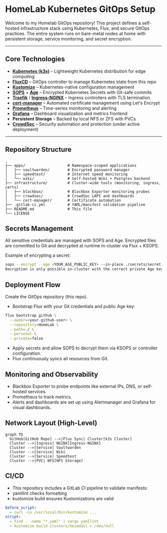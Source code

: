 # HomeLab Kubernetes GitOps Setup

Welcome to my Homelab GitOps repository! This project defines a self-hosted infrastructure stack using Kubernetes, Flux, and secure GitOps practices. The entire system runs on bare-metal nodes at home with persistent storage, service monitoring, and secret encryption.

---

## Core Technologies

- [**Kubernetes (k3s)**](https://github.com/k3s-io/k3s) – Lightweight Kubernetes distribution for edge computing  
- [**FluxCD**](https://github.com/fluxcd/flux2) – GitOps controller to manage Kubernetes state from this repo  
- [**Kustomize**](https://github.com/kubernetes-sigs/kustomize) – Kubernetes-native configuration management  
- [**SOPS**](https://github.com/getsops/sops) + [**Age**](https://github.com/FiloSottile/age) – Encrypted Kubernetes Secrets with Git-safe commits  
- [**Traefik**](https://github.com/traefik/traefik) / [**Ingress-NGINX**](https://github.com/kubernetes/ingress-nginx) – Ingress controllers with TLS termination  
- [**cert-manager**](https://github.com/cert-manager/cert-manager) – Automated certificate management using Let's Encrypt  
- [**Prometheus**](https://github.com/prometheus/prometheus) – Time-series monitoring and alerting  
- [**Grafana**](https://github.com/grafana/grafana) – Dashboard visualization and metrics frontend  
- **Persistent Storage** – Backed by local NFS or ZFS with PVCs  
- [**CrowdSec**](https://github.com/crowdsecurity/crowdsec) – Security automation and protection (under active deployment)  

---

## Repository Structure

```text
.
├── apps/                   # Namespace-scoped applications
│   ├── vaultwarden/        # Encrypted password manager
│   ├── speedtest/          # Internet speed monitoring
│   └── wiki/               # Self-hosted Wiki + Postgres backend
├── infrastructure/         # Cluster-wide tools (monitoring, ingress, certs)
│   ├── blackbox/           # Blackbox Exporter monitoring probes
│   ├── crowdsec/           # CrowdSec LAPI and dashboards
│   └── cert-manager/       # Certificate automation
├── .gitlab-ci.yml          # YAML/manifest validation pipeline
├── README.md               # This file
└── LICENSE

```

## Secrets Management
All sensitive credentials are managed with SOPS and Age. Encrypted files are committed to Git and decrypted at runtime in-cluster via Flux + KSOPS.

Example of encrypting a secret:

```bash
sops --encrypt --age <YOUR_AGE_PUBLIC_KEY> --in-place ./secrets/secret.yaml
Decryption is only possible in-cluster with the correct private Age key stored securely.
```

## Deployment Flow
Create the GitOps repository (this repo).

- Bootstrap Flux with your Git credentials and public Age key:

```bash
flux bootstrap github \
  --owner=<your-github-user> \
  --repository=HomeLab \
  --path=./ \
  --personal \
  --private=false
```

- Apply secrets and allow SOPS to decrypt them via KSOPS or controller configuration.
- Flux continuously syncs all resources from Git.

## Monitoring and Observability

- Blackbox Exporter to probe endpoints like external IPs, DNS, or self-hosted services.
- Prometheus to track metrics.
- Alerts and dashboards are set up using Alertmanager and Grafana for visual dashboards.

## Network Layout (High-Level)
```mermaid
graph TD
  GitHub[GitHub Repo] -->|Flux Sync| Cluster[k3s Cluster]
  Cluster -->|Ingress| NGINX[Ingress-NGINX]
  Cluster -->|Service| Vaultwarden
  Cluster -->|Service| Wiki
  Cluster -->|Service| Speedtest
  Cluster -->|PVC| NFS[NFS Storage]
```

## CI/CD

- This repository includes a GitLab CI pipeline to validate manifests:
- yamllint checks formatting
- kustomize build ensures Kustomizations are valid

```yaml
before_script:
  - curl -Lo /usr/local/bin/kustomize ...
script:
  - find . -name "*.yaml" | xargs yamllint
  - kustomize build clusters/heimdall > /dev/null
```